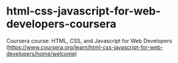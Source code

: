 # html-css-javascript-for-web-developers-coursera
Coursera course: HTML, CSS, and Javascript for Web Developers (https://www.coursera.org/learn/html-css-javascript-for-web-developers/home/welcome)
